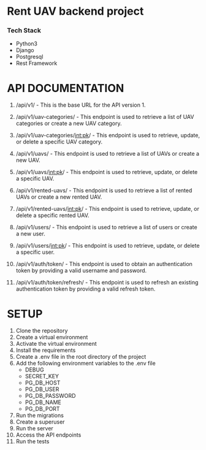 # Rent UAV backend project

### Tech Stack
- Python3
- Django
- Postgresql
- Rest Framework

# API DOCUMENTATION 

1. /api/v1/ - This is the base URL for the API version 1.

2. /api/v1/uav-categories/ - This endpoint is used to retrieve a list of UAV categories or create a new UAV category.

3. /api/v1/uav-categories/<int:pk>/ - This endpoint is used to retrieve, update, or delete a specific UAV category.

4. /api/v1/uavs/ - This endpoint is used to retrieve a list of UAVs or create a new UAV.

5. /api/v1/uavs/<int:pk>/ - This endpoint is used to retrieve, update, or delete a specific UAV.

6. /api/v1/rented-uavs/ - This endpoint is used to retrieve a list of rented UAVs or create a new rented UAV.

7. /api/v1/rented-uavs/<int:pk>/ - This endpoint is used to retrieve, update, or delete a specific rented UAV.

8. /api/v1/users/ - This endpoint is used to retrieve a list of users or create a new user.

9. /api/v1/users/<int:pk>/ - This endpoint is used to retrieve, update, or delete a specific user.

10. /api/v1/auth/token/ - This endpoint is used to obtain an authentication token by providing a valid username and password.

11. /api/v1/auth/token/refresh/ - This endpoint is used to refresh an existing authentication token by providing a valid refresh token.



# SETUP

1. Clone the repository
2. Create a virtual environment
3. Activate the virtual environment
4. Install the requirements
5. Create a .env file in the root directory of the project
6. Add the following environment variables to the .env file
    - DEBUG
    - SECRET_KEY 
    - PG_DB_HOST
    - PG_DB_USER
    - PG_DB_PASSWORD
    - PG_DB_NAME
    - PG_DB_PORT
7. Run the migrations
8. Create a superuser
9. Run the server
10. Access the API endpoints
11. Run the tests
